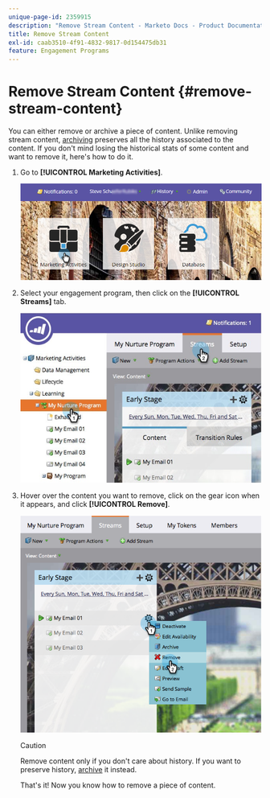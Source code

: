 ```yaml
---
unique-page-id: 2359915
description: "Remove Stream Content - Marketo Docs - Product Documentation"
title: Remove Stream Content
exl-id: caab3510-4f91-4832-9817-0d154475db31
feature: Engagement Programs
---
```

# Remove Stream Content {#remove-stream-content}

You can either remove or archive a piece of content. Unlike removing stream content, [archiving](/help/marketo/product-docs/email-marketing/drip-nurturing/using-stream-content/archive-and-unarchive-stream-content.md) preserves all the history associated to the content. If you don't mind losing the historical stats of some content and want to remove it, here's how to do it.

1. Go to **[!UICONTROL Marketing Activities]**.

   ![](assets/login-marketing-activities-1.png)

1. Select your engagement program, then click on the **[!UICONTROL Streams]** tab.

   ![](assets/cloneasteam-3.jpg)

1. Hover over the content you want to remove, click on the gear icon when it appears, and click **[!UICONTROL Remove]**.

   ![](assets/image2014-9-15-17-3a38-3a15.png)

   >[!CAUTION]
   >
   >Remove content only if you don't care about history. If you want to preserve history, [archive](/help/marketo/product-docs/email-marketing/drip-nurturing/using-stream-content/archive-and-unarchive-stream-content.md) it instead.

   That's it! Now you know how to remove a piece of content.
